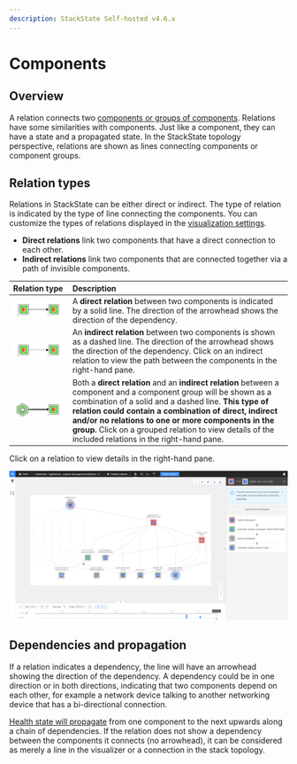 ```yaml
---
description: StackState Self-hosted v4.6.x
---
```


# Components 

## Overview

A relation connects two [components or groups of components](/use/concepts/components.md). Relations have some similarities with components. Just like a component, they can have a state and a propagated state. In the StackState topology perspective, relations are shown as lines connecting components or component groups.

## Relation types

Relations in StackState can be either direct or indirect. The type of relation is indicated by the type of line connecting the components. You can customize the types of relations displayed in the [visualization settings](/use/stackstate-ui/views/visualization_settings.md).

* **Direct relations** link two components that have a direct connection to each other. 
* **Indirect relations** link two components that are connected together via a path of invisible components.

| Relation type | Description |
| :--- | :--- |
| ![](/.gitbook/assets/relation_comp_comp.svg) | A **direct relation** between two components is indicated by a solid line. The direction of the arrowhead shows the direction of the dependency. |
| ![](/.gitbook/assets/relation_indirect_comp_comp.svg) | An **indirect relation** between two components is shown as a dashed line.  The direction of the arrowhead shows the direction of the dependency. Click on an indirect relation to view the path between the components in the right-hand pane. |
| ![](/.gitbook/assets/relation_group_comp.svg) | Both a **direct relation** and an **indirect relation** between a component and a component group will be shown as a combination of a solid and a dashed line. **This type of relation could contain a combination of direct, indirect and/or no relations to one or more components in the group.** Click on a grouped relation to view details of the included relations in the right-hand pane. |

Click on a relation to view details in the right-hand pane. 

![Indirect relation path](/.gitbook/assets/v45_indirect_relation_path.png)

## Dependencies and propagation

If a relation indicates a dependency, the line will have an arrowhead showing the direction of the dependency. A dependency could be in one direction or in both directions, indicating that two components depend on each other, for example a network device talking to another networking device that has a bi-directional connection.

[Health state will propagate](../health-state/about-health-state.md#propagated-health-state) from one component to the next upwards along a chain of dependencies. If the relation does not show a dependency between the components it connects \(no arrowhead\), it can be considered as merely a line in the visualizer or a connection in the stack topology.
